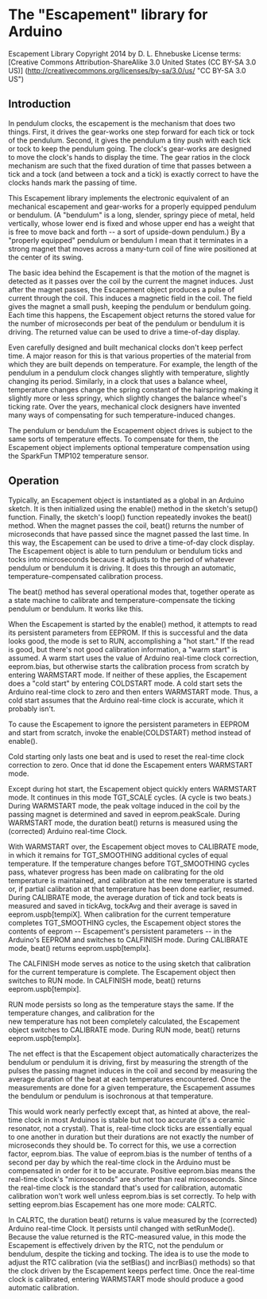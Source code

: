 # The "Escapement" library for Arduino

Escapement Library Copyright 2014 by D. L. Ehnebuske 
License terms: [Creative Commons Attribution-ShareAlike 3.0 United States (CC BY-SA 3.0 US)]
(http://creativecommons.org/licenses/by-sa/3.0/us/ "CC BY-SA 3.0 US")

## Introduction

In pendulum clocks, the escapement is the mechanism that does two things. First, it drives the gear-works one 
step forward for each tick or tock of the pendulum. Second, it gives the pendulum a tiny push with each tick or 
tock to keep the pendulum going. The clock's gear-works are designed to move the clock's hands to display the 
time. The gear ratios in the clock mechanism are such that the fixed duration of time that passes between a tick 
and a tock (and between a tock and a tick) is exactly correct to have the clocks hands mark the passing of time.

This Escapement library implements the electronic equivalent of an mechanical escapement and gear-works for a 
properly equipped pendulum or bendulum. (A "bendulum" is a long, slender, springy piece of metal, held 
vertically, whose lower end is fixed and whose upper end has a weight that is free to move back and forth -- a 
sort of upside-down pendulum.) By a "properly equipped" pendulum or bendulum I mean that it terminates in a 
strong magnet that moves across a many-turn coil of fine wire positioned at the center of its swing. 

The basic idea behind the Escapement is that the motion of the magnet is detected as it passes over the coil by 
the current the magnet induces. Just after the magnet passes, the Escapement object produces a pulse of current 
through the coil. This induces a magnetic field in the coil. The field gives the magnet a small push, keeping the 
pendulum or bendulum going. Each time this happens, the Escapement object returns the stored value for the number 
of microseconds per beat of the pendulum or bendulum it is driving. The returned value can be used to drive a 
time-of-day display.

Even carefully designed and built mechanical clocks don't keep perfect time. A major reason for this is that
various properties of the material from which they are built depends on temperature. For example, the length of 
the pendulum in a pendulum clock changes slightly with temperature, slightly changing its period. Similarly, in 
a clock that uses a balance wheel, temperature changes change the spring constant of the hairspring making it 
slightly more or less springy, which slightly changes the balance wheel's ticking rate. Over the years, mechanical
clock designers have invented many ways of compensating for such temperature-induced changes. 

The pendulum or bendulum the Escapement object drives is subject to the same sorts of temperature effects. To
compensate for them, the Escapement object implements optional temperature compensation using the SparkFun TMP102
temperature sensor.

## Operation

Typically, an Escapement object is instantiated as a global in an Arduino sketch. It is then initialized using 
the enable() method in the sketch's setup() function. Finally, the sketch's loop() function repeatedly invokes 
the beat() method. When the magnet passes the coil, beat() returns the number of microseconds that have passed 
since the magnet passed the last time. In this way, the Escapement can be used to drive a time-of-day clock 
display. The Escapement object is able to turn pendulum or bendulum ticks and tocks into microseconds because it 
adjusts to the period of whatever pendulum or bendulum it is driving. It does this through an automatic, 
temperature-compensated calibration process.

The beat() method has several operational modes that, together operate as a state machine to calibrate and 
temperature-compensate the ticking pendulum or bendulum. It works like this.

When the Escapement is started by the enable() method, it attempts to read its persistent parameters from EEPROM.
If this is successful and the data looks good, the mode is set to RUN, accomplishing a "hot start." If the read 
is good, but there's not good calibration information, a "warm start" is assumed. A warm start uses the value of 
Arduino real-time clock correction, eeprom.bias, but otherwise starts the calibration process from scratch by 
entering WARMSTART mode. If neither of these applies, the Escapement does a "cold start" by entering COLDSTART 
mode. A cold start sets the Arduino real-time clock to zero and then enters WARMSTART mode. Thus, a cold start 
assumes that the Arduino real-time clock is accurate, which it probably isn't.

To cause the Escapement to ignore the persistent parameters in EEPROM and start from scratch, invoke the
enable(COLDSTART) method instead of enable().

Cold starting only lasts one beat and is used to reset the real-time clock correction to zero. Once that id done 
the Escapement enters WARMSTART mode.

Except during hot start, the Escapement object quickly enters WARMSTART mode. It continues in  this mode 
TGT_SCALE cycles. (A cycle is two beats.) During WARMSTART mode, the peak voltage induced in the coil by the 
passing magnet is determined and saved in eeprom.peakScale. During WARMSTART mode, the duration beat() returns is 
measured using the (corrected) Arduino real-time Clock.

With WARMSTART over, the Escapement object moves to CALIBRATE mode, in which it remains for TGT_SMOOTHING 
additional cycles of equal temperature. If the temperature changes before TGT_SMOOTHING cycles pass, whatever 
progress has been made on calibrating for the old temperature is maintained, and calibration at the new 
temperature is started or, if partial calibration at that temperature has been done earlier, resumed. During 
CALIBRATE mode, the average duration of tick and tock beats is measured and saved in tickAvg, tockAvg and their 
average is saved in eeprom.uspb[tempiX]. When calibration for the current temperature completes TGT_SMOOTHING 
cycles, the Escapement object stores the contents of eeprom -- Escapement's persistent parameters -- in the 
Arduino's EEPROM and switches to CALFINISH mode. During CALIBRATE mode, beat() returns eeprom.uspb[tempIx].

The CALFINISH mode serves as notice to the using sketch that calibration for the current temperature is complete. 
The Escapement object then switches to RUN mode. In CALFINISH mode, beat() returns eeprom.uspb[tempix].

RUN mode persists so long as the temperature stays the same. If the temperature changes, and calibration for the  
new temperature has not been completely calculated, the Escapement object switches to CALIBRATE mode. During RUN 
mode, beat() returns eeprom.uspb[tempIx].

The net effect is that the Escapement object automatically characterizes the bendulum or pendulum it is driving,
first by measuring the strength of the pulses the passing magnet induces in the coil and second by measuring the 
average duration of the beat at each temperatures encountered. Once the measurements are done for a given 
temperature, the Escapement assumes the bendulum or pendulum is isochronous at that temperature.

This would work nearly perfectly except that, as hinted at above, the real-time clock in most Arduinos is stable 
but not too accurate (it's a ceramic resonator, not a crystal). That is, real-time clock ticks are essentially 
equal to one another in duration but their durations are not exactly the number of microseconds they should be. 
To correct for this, we use a correction factor, eeprom.bias. The value of eeprom.bias is the number of tenths of 
a second per day by which the real-time clock in the Arduino must be compensated in order for it to be accurate. 
Positive eeprom.bias means the real-time clock's "microseconds" are shorter than real microseconds. Since the 
real-time clock is the standard that's used for calibration, automatic calibration won't work well unless 
eeprom.bias is set correctly. To help with setting eeprom.bias Escapement has one more mode: CALRTC.

In CALRTC, the duration beat() returns is value measured by the (corrected) Arduino real-time Clock. It persists 
until changed with setRunMode(). Because the value returned is the RTC-measured value, in this mode the 
Escapement is effectively driven by the RTC, not the pendulum or bendulum, despite the ticking and tocking. The 
idea is to use the mode to adjust the RTC calibration (via the setBias() and incrBias() methods) so that the 
clock driven by the Escapement keeps perfect time. Once the real-time clock is calibrated, entering WARMSTART 
mode should produce a good automatic calibration.
